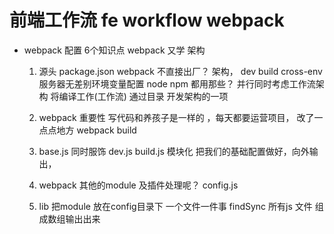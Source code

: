 # 前端工作流 fe  workflow  webpack

- webpack 配置
  6个知识点
  webpack 又学 架构

  1. 源头 package.json
  webpack 不直接出厂？ 架构， dev  build 
  cross-env  服务器无差别环境变量配置  node npm 都用那些？
  并行同时考虑工作流架构
  将编译工作(工作流)  通过目录 开发架构的一项

  2. webpack 重要性 
    写代码和养孩子是一样的 ，每天都要运营项目，
    改了一点点地方  webpack build 

  3. base.js  同时服饰 dev.js build.js
    模块化 把我们的基础配置做好，向外输出，

  4. webpack 其他的module 及插件处理呢？
    config.js

  5. lib 把module 放在config目录下 一个文件一件事 
      findSync 所有js 文件 组成数组输出出来